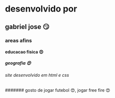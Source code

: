 # desenvolvido por
## gabriel jose :smirk:
### areas afins
#### educacao fisica :heart_eyes:
##### geografia :heart_eyes:
###### site desenvolvido em html e css
####### gosto de jogar futebol :heart_eyes:, jogar free fire :heart_eyes:
